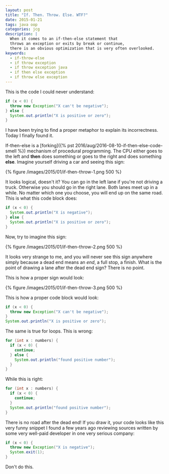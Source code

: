 ```yaml
---
layout: post
title: "If. Then. Throw. Else. WTF?"
date: 2015-01-21
tags: java oop
categories: jcg
description: |
  When it comes to an if-then-else statement that
  throws an exception or exits by break or continue,
  there is an obvious optimization that is very often overlooked.
keywords:
  - if-throw-else
  - if throw exception
  - if throw exception java
  - if then else exception
  - if throw else exception
---
```


This is the code I could never understand:

```java
if (x < 0) {
  throw new Exception("X can't be negative");
} else {
  System.out.println("X is positive or zero");
}
```

I have been trying to find a proper metaphor to explain its incorrectness.
Today I finally found it.

<!--more-->

If-then-else is a [forking]({% pst 2016/aug/2016-08-10-if-then-else-code-smell %})
mechanism of procedural programming. The CPU
either goes to the left and **then** does something or goes to the right and
does something **else**. Imagine yourself driving a car and seeing this sign:

{% figure /images/2015/01/if-then-throw-1.png 500 %}

It looks logical, doesn't it? You can go in the left lane if you're not driving a truck.
Otherwise you should go in the right lane. Both lanes meet up
in a while. No matter which one you choose, you will end up on the same road.
This is what this code block does:

```java
if (x < 0) {
  System.out.println("X is negative");
} else {
  System.out.println("X is positive or zero");
}
```

Now, try to imagine this sign:

{% figure /images/2015/01/if-then-throw-2.png 500 %}

It looks very strange to me, and you will never see this sign anywhere
simply because a dead end means an *end*, a full stop, a finish.
What is the point of drawing a lane
after the dead end sign? There is no point.

This is how a proper sign would look:

{% figure /images/2015/01/if-then-throw-3.png 500 %}

This is how a proper code block would look:

```java
if (x < 0) {
  throw new Exception("X can't be negative");
}
System.out.println("X is positive or zero");
```

The same is true for loops. This is wrong:

```java
for (int x : numbers) {
  if (x < 0) {
    continue;
  } else {
    System.out.println("found positive number");
  }
}
```

While this is right:

```java
for (int x : numbers) {
  if (x < 0) {
    continue;
  }
  System.out.println("found positive number");
}
```

There is no road after the dead end! If you draw it, your code looks
like this very funny snippet I found a few years ago reviewing
sources written by some very well-paid developer in one very serious
company:

```java
if (x < 0) {
  throw new Exception("X is negative");
  System.exit(1);
}
```

Don't do this.


